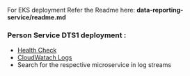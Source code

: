 For EKS deployment Refer the Readme here: **data-reporting-service/readme.md**


###  Person Service DTS1 deployment :

- [Health Check](https://app.dts1.nbspreview.com/reporting/investigation-svc/status)
- [CloudWatach Logs ](https://us-east-1.console.aws.amazon.com/cloudwatch/home?region=us-east-1#logsV2:log-groups/log-group/fluent-bit-cloudwatch)
- Search for the respective microservice in log streams